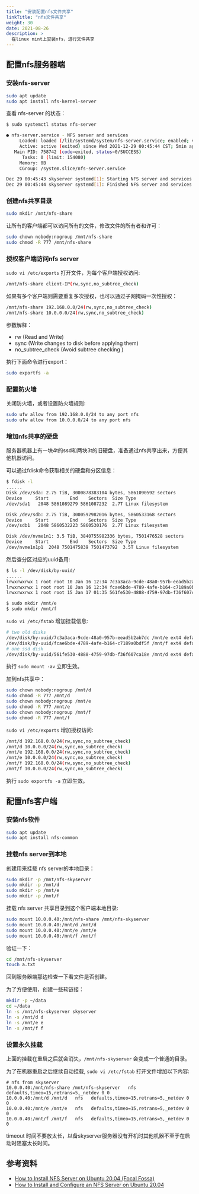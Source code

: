 ```yaml
---
title: "安装配置nfs文件共享"
linkTitle: "nfs文件共享"
weight: 30
date: 2021-08-26
description: >
  在linux mint上安装nfs，进行文件共享
---
```




## 配置nfs服务器端

### 安装nfs-server

```bash
sudo apt update
sudo apt install nfs-kernel-server
```

查看 nfs-server 的状态：

```bash
$ sudo systemctl status nfs-server

● nfs-server.service - NFS server and services
     Loaded: loaded (/lib/systemd/system/nfs-server.service; enabled; vendor pr>
     Active: active (exited) since Wed 2021-12-29 00:45:44 CST; 5min ago
   Main PID: 758742 (code=exited, status=0/SUCCESS)
      Tasks: 0 (limit: 154080)
     Memory: 0B
     CGroup: /system.slice/nfs-server.service

Dec 29 00:45:43 skyserver systemd[1]: Starting NFS server and services...
Dec 29 00:45:44 skyserver systemd[1]: Finished NFS server and services.
```

### 创建nfs共享目录

```bash
sudo mkdir /mnt/nfs-share
```

让所有的客户端都可以访问所有的文件，修改文件的所有者和许可：

```bash
sudo chown nobody:nogroup /mnt/nfs-share
sudo chmod -R 777 /mnt/nfs-share
```

### 授权客户端访问nfs server

`sudo vi /etc/exports` 打开文件，为每个客户端授权访问:

```bash
/mnt/nfs-share client-IP(rw,sync,no_subtree_check)
```

如果有多个客户端则需要重复多次授权，也可以通过子网掩码一次性授权：

```bash
/mnt/nfs-share 192.168.0.0/24(rw,sync,no_subtree_check)
/mnt/nfs-share 10.0.0.0/24(rw,sync,no_subtree_check)
```

参数解释：

- rw (Read and Write)
- sync (Write changes to disk before applying them)
- no_subtree_check (Avoid subtree checking )

执行下面命令进行export：

```bash
sudo exportfs -a
```

### 配置防火墙

关闭防火墙，或者设置防火墙规则:

```bash
sudo ufw allow from 192.168.0.0/24 to any port nfs
sudo ufw allow from 10.0.0.0/24 to any port nfs
```

### 增加nfs共享的硬盘

服务器机器上有一块4t的ssd和两块3t的旧硬盘，准备通过nfs共享出来，方便其他机器访问。

可以通过fdisk命令获取相关的硬盘和分区信息：

```bash
$ fdisk -l
......
Disk /dev/sda: 2.75 TiB, 3000878383104 bytes, 5861090592 sectors
Device     Start        End    Sectors  Size Type
/dev/sda1   2048 5861089279 5861087232  2.7T Linux filesystem

Disk /dev/sdb: 2.75 TiB, 3000592982016 bytes, 5860533168 sectors
Device     Start        End    Sectors  Size Type
/dev/sdb1   2048 5860532223 5860530176  2.7T Linux filesystem

Disk /dev/nvme1n1: 3.5 TiB, 3840755982336 bytes, 7501476528 sectors
Device     Start        End    Sectors  Size Type
/dev/nvme1n1p1  2048 7501475839 7501473792  3.5T Linux filesystem
```

然后查分区对应的uuid备用:

```bash
$ ls -l /dev/disk/by-uuid/
......
lrwxrwxrwx 1 root root 10 Jan 16 12:34 7c3a3aca-9cde-48a0-957b-eead5b2ab7dc -> ../../sda1
lrwxrwxrwx 1 root root 10 Jan 16 12:34 fcae6bde-4789-4afe-b164-c7189a0bdf5f -> ../../sdb1
lrwxrwxrwx 1 root root 15 Jan 17 01:35 561fe530-4888-4759-97db-f36f607ca18e -> ../../nvme1n1p1

$ sudo mkdir /mnt/e
$ sudo mkdir /mnt/f
```

`sudo vi /etc/fstab` 增加挂载信息:

```bash
# two old disks
/dev/disk/by-uuid/7c3a3aca-9cde-48a0-957b-eead5b2ab7dc /mnt/e ext4 defaults 0 1
/dev/disk/by-uuid/fcae6bde-4789-4afe-b164-c7189a0bdf5f /mnt/f ext4 defaults 0 1
# one ssd disk
/dev/disk/by-uuid/561fe530-4888-4759-97db-f36f607ca18e /mnt/d ext4 defaults 0 1
```

执行 `sudo mount -av` 立即生效。

加到nfs共享中：

```bash
sudo chown nobody:nogroup /mnt/d
sudo chmod -R 777 /mnt/d
sudo chown nobody:nogroup /mnt/e
sudo chmod -R 777 /mnt/e
sudo chown nobody:nogroup /mnt/f
sudo chmod -R 777 /mnt/f
```

`sudo vi /etc/exports` 增加授权访问:

```bash
/mnt/d 192.168.0.0/24(rw,sync,no_subtree_check)
/mnt/d 10.0.0.0/24(rw,sync,no_subtree_check)
/mnt/e 192.168.0.0/24(rw,sync,no_subtree_check)
/mnt/e 10.0.0.0/24(rw,sync,no_subtree_check)
/mnt/f 192.168.0.0/24(rw,sync,no_subtree_check)
/mnt/f 10.0.0.0/24(rw,sync,no_subtree_check)
```

执行 `sudo exportfs -a` 立即生效。

## 配置nfs客户端

### 安装nfs软件

```bash
sudo apt update
sudo apt install nfs-common
```

### 挂载nfs server到本地

创建用来挂载 nfs server的本地目录：

```bash
sudo mkdir -p /mnt/nfs-skyserver
sudo mkdir -p /mnt/d
sudo mkdir -p /mnt/e
sudo mkdir -p /mnt/f
```

挂载 nfs server 共享目录到这个客户端本地目录:

```bash
sudo mount 10.0.0.40:/mnt/nfs-share /mnt/nfs-skyserver
sudo mount 10.0.0.40:/mnt/d /mnt/d
sudo mount 10.0.0.40:/mnt/e /mnt/e
sudo mount 10.0.0.40:/mnt/f /mnt/f
```

验证一下：

```bash
cd /mnt/nfs-skyserver 
touch a.txt
```

回到服务器端那边检查一下看文件是否创建。

为了方便使用，创建一些软链接：

```bash
mkdir -p ~/data
cd ~/data
ln -s /mnt/nfs-skyserver skyserver
ln -s /mnt/d d
ln -s /mnt/e e
ln -s /mnt/f f
```

### 设置永久挂载

上面的挂载在重启之后就会消失，`/mnt/nfs-skyserver` 会变成一个普通的目录。

为了在机器重启之后继续自动挂载, `sudo vi /etc/fstab` 打开文件增加以下内容:

```properties
# nfs from skyserver
10.0.0.40:/mnt/nfs-share /mnt/nfs-skyserver   nfs   defaults,timeo=15,retrans=5,_netdev	0 0
10.0.0.40:/mnt/d /mnt/d   nfs   defaults,timeo=15,retrans=5,_netdev	0 0
10.0.0.40:/mnt/e /mnt/e   nfs   defaults,timeo=15,retrans=5,_netdev	0 0
10.0.0.40:/mnt/f /mnt/f   nfs   defaults,timeo=15,retrans=5,_netdev	0 0
```

timeout 时间不要放太长，以备skyserver服务器没有开机时其他机器不至于在启动时阻塞太长时间。

## 参考资料

- [How to Install NFS Server on Ubuntu 20.04 (Focal Fossa)](https://www.linuxtechi.com/install-nfs-server-on-ubuntu/)
- [How to Install and Configure an NFS Server on Ubuntu 20.04](https://linuxize.com/post/how-to-install-and-configure-an-nfs-server-on-ubuntu-20-04/)
